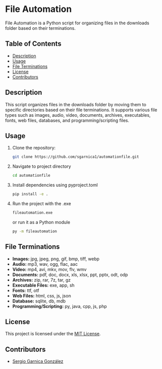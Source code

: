 # File Automation

File Automation is a Python script for organizing files in the downloads folder based on their terminations.

## Table of Contents

- [Description](#description)
- [Usage](#usage)
- [File Terminations](#file-terminations)
- [License](#license)
- [Contributors](#contributors)

## Description

This script organizes files in the downloads folder by moving them to specific directories based on their file terminations. It supports various file types such as images, audio, video, documents, archives, executables, fonts, web files, databases, and programming/scripting files.

## Usage

1. Clone the repository:

   ```bash
   git clone https://github.com/sgarnica1/automationfile.git
   ```

2. Navigate to project directory

   ```bash
   cd automationfile
   ```

3. Install dependencies using pyproject.toml
    ```bash
    pip install -e .
    ```

4. Run the project with the .exe
    ```bash
    fileautomation.exe
    ```

    or run it as a Python module

    ```bash
    py -m fileautomation
    ```


## File Terminations

- **Images:** jpg, jpeg, png, gif, bmp, tiff, webp
- **Audio:** mp3, wav, ogg, flac, aac
- **Video:** mp4, avi, mkv, mov, flv, wmv
- **Documents:** pdf, doc, docx, xls, xlsx, ppt, pptx, odt, odp
- **Archives:** zip, rar, 7z, tar, gz
- **Executable Files:** exe, app, sh
- **Fonts:** ttf, otf
- **Web Files:** html, css, js, json
- **Database:** sqlite, db, mdb
- **Programming/Scripting:** py, java, cpp, js, php

## License

This project is licensed under the [MIT License](LICENSE).

## Contributors

- [Sergio Garnica González](mailto:sgarnica1902@gmail.com)
